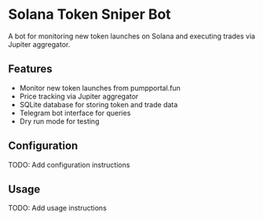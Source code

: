 # Solana Token Sniper Bot

A bot for monitoring new token launches on Solana and executing trades via Jupiter aggregator.

## Features
- Monitor new token launches from pumpportal.fun
- Price tracking via Jupiter aggregator
- SQLite database for storing token and trade data
- Telegram bot interface for queries
- Dry run mode for testing

## Configuration
TODO: Add configuration instructions

## Usage
TODO: Add usage instructions
